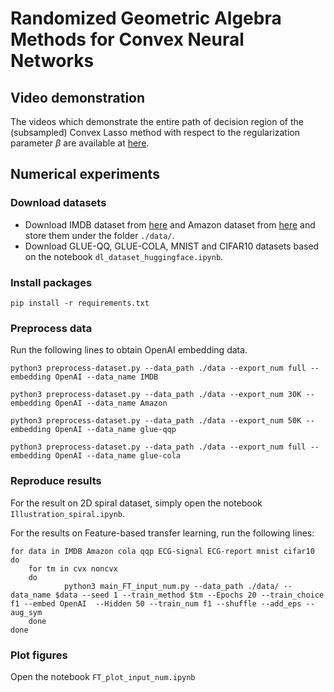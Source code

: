 # Randomized Geometric Algebra Methods for Convex Neural Networks

## Video demonstration

The videos which demonstrate the entire path of decision region of the (subsampled) Convex Lasso method with respect to the regularization parameter $\beta$ are available at [here](https://anonymous.4open.science/r/CVXNN-randomized-GA-D400/video/full.mp4). 

## Numerical experiments

### Download datasets
- Download IMDB dataset from [here](https://www.kaggle.com/datasets/lakshmi25npathi/imdb-dataset-of-50k-movie-reviews/) and Amazon dataset from [here](https://huggingface.co/datasets/amazon_polarity) and store them under the folder `./data/`.
- Download GLUE-QQ, GLUE-COLA, MNIST and CIFAR10 datasets based on the notebook `dl_dataset_huggingface.ipynb`.

### Install packages

```
pip install -r requirements.txt
```

### Preprocess data
Run the following lines to obtain OpenAI embedding data.

```
python3 preprocess-dataset.py --data_path ./data --export_num full --embedding OpenAI --data_name IMDB

python3 preprocess-dataset.py --data_path ./data --export_num 30K --embedding OpenAI --data_name Amazon

python3 preprocess-dataset.py --data_path ./data --export_num 50K --embedding OpenAI --data_name glue-qqp

python3 preprocess-dataset.py --data_path ./data --export_num full --embedding OpenAI --data_name glue-cola
```

### Reproduce results

For the result on 2D spiral dataset, simply open the notebook `Illustration_spiral.ipynb`.

For the results on Feature-based transfer learning, run the following lines:

```
for data in IMDB Amazon cola qqp ECG-signal ECG-report mnist cifar10
do
    for tm in cvx noncvx
    do
            python3 main_FT_input_num.py --data_path ./data/ --data_name $data --seed 1 --train_method $tm --Epochs 20 --train_choice f1 --embed OpenAI  --Hidden 50 --train_num f1 --shuffle --add_eps --aug_sym        
    done
done

```

### Plot figures

Open the notebook `FT_plot_input_num.ipynb`